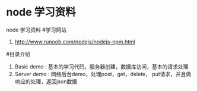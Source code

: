 # node 学习资料
node 学习资料
#学习网站
 1. http://www.runoob.com/nodejs/nodejs-npm.html

#目录介绍
 1. Basic demo : 基本的学习代码，服务器创建，数据库访问，基本的请求处理
 2. Server demo : 网络后台demo，处理post，get，delete， put请求，并且做响应的处理，返回json数据
 